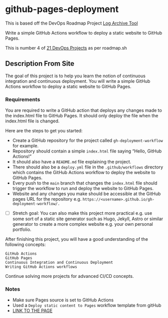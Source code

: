 # github-pages-deployment

This is based off the DevOps Roadmap Project [Log Archive Tool](https://roadmap.sh/projects/log-archive-tool)

Write a simple GitHub Actions workflow to deploy a static website to GitHub Pages. 

This is number 4 of [21 DevOps Projects](https://roadmap.sh/devops/projects) as per roadmap.sh

## Description From Site 

The goal of this project is to help you learn the notion of continuous integration and continuous deployment. You will write a simple GitHub Actions workflow to deploy a static website to GitHub Pages.

### Requirements

You are required to write a GitHub action that deploys any changes made to the index.html file to GitHub Pages. It should only deploy the file when the index.html file is changed.

Here are the steps to get you started:

- Create a GitHub repository for the project called `gh-deployment-workflow` for example.
- Repository should contain a simple `index.html` file saying “Hello, GitHub Actions!”
- It should also have a `README.md` file explaining the project.
- There should also be a `deploy.yml` file in the `.github/workflows` directory which contains the GitHub Actions workflow to deploy the website to GitHub Pages.
- Every push to the `main` branch that changes the `index.html` file should trigger the workflow to run and deploy the website to GitHub Pages.
- Website and any changes you make should be accessible at the GitHub pages URL for the repository e.g. `https://<username>.github.io/gh-deployment-workflow/.`

- [ ] Stretch goal: You can also make this project more practical e.g. use some sort of a static site generator such as Hugo, Jekyll, Astro or similar generator to create a more complex website e.g. your own personal portfolio.

After finishing this project, you will have a good understanding of the following concepts:

    GitHub Actions
    GitHub Pages
    Continuous Integration and Continuous Deployment
    Writing GitHub Actions workflows

Continue solving more projects for advanced CI/CD concepts.

### Notes 

- Make sure Pages source is set to GitHub Actions 
- Used a `Deploy static content to Pages` workflow template from gitHub 
- [LINK TO THE PAGE](https://d3jag0re.github.io/github-pages-deployment/)